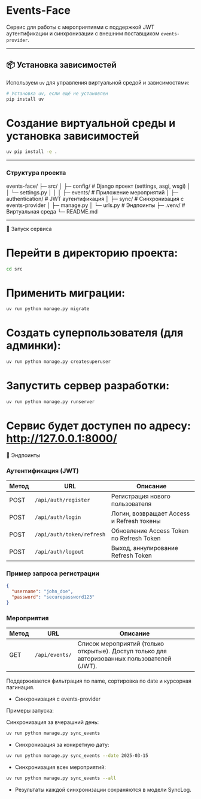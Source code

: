 # Events-Face

Сервис для работы с мероприятиями с поддержкой JWT аутентификации и синхронизации с внешним поставщиком `events-provider`.

---

## 📦 Установка зависимостей

Используем `uv` для управления виртуальной средой и зависимостями:

```bash
# Установка uv, если ещё не установлен
pip install uv
```

# Создание виртуальной среды и установка зависимостей
```bash
uv pip install -e .
```
---

### Структура проекта
events-face/
├─ src/
│ ├─ config/ # Django проект (settings, asgi, wsgi)
│ │ └─ settings.py
│ │
│ ├─ events/ # Приложение мероприятий
│ ├─ authentication/ # JWT аутентификация
│ ├─ sync/ # Синхронизация с events-provider
│ ├─ manage.py
│ └─ urls.py # Эндпоинты
├─ .venv/ # Виртуальная среда
└─ README.md

---

🚀 Запуск сервиса

# Перейти в директорию проекта:
```bash
cd src
```

# Применить миграции:
```bash
uv run python manage.py migrate
```


# Создать суперпользователя (для админки):
```bash
uv run python manage.py createsuperuser
```


# Запустить сервер разработки:
```bash
uv run python manage.py runserver
```

# Сервис будет доступен по адресу: http://127.0.0.1:8000/

🔑 Эндпоинты
### Аутентификация (JWT)

| Метод | URL                     | Описание                                   |
|-------|--------------------------|--------------------------------------------|
| POST  | `/api/auth/register`     | Регистрация нового пользователя            |
| POST  | `/api/auth/login`        | Логин, возвращает Access и Refresh токены  |
| POST  | `/api/auth/token/refresh`| Обновление Access Token по Refresh Token   |
| POST  | `/api/auth/logout`       | Выход, аннулирование Refresh Token         |


### Пример запроса регистрации

```json
{
  "username": "john_doe",
  "password": "securepassword123"
}
```
### Мероприятия
| Метод | URL            | Описание                                                                                    |
| ----- | -------------- | ------------------------------------------------------------------------------------------- |
| GET   | `/api/events/` | Список мероприятий (только открытые). Доступ только для авторизованных пользователей (JWT). |


Поддерживается фильтрация по name, сортировка по date и курсорная пагинация.

- Синхронизация с events-provider

Примеры запуска:

Синхронизация за вчерашний день:
```bash
uv run python manage.py sync_events
```

- Синхронизация за конкретную дату:

```bash
uv run python manage.py sync_events --date 2025-03-15
```


- Синхронизация всех мероприятий:
```bash
uv run python manage.py sync_events --all
```


- Результаты каждой синхронизации сохраняются в модели SyncLog.

